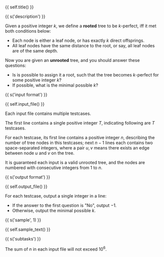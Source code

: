 {{ self.title() }}

{{ s('description') }}

Given a positive integer $k$, we define a **rooted** tree to be $k$-perfect, iff it met both conditions below:

* Each node is either a leaf node, or has exactly $k$ direct offsprings.
* All leaf nodes have the same distance to the root, or say, all leaf nodes are of the same depth.

Now you are given an **unrooted** tree, and you should answer these questions:

* Is is possible to assign it a root, such that the tree becomes $k$-perfect for some positive integer $k$?
* If possible, what is the minimal possible $k$?

{{ s('input format') }}

{{ self.input_file() }}

Each input file contains multiple testcases.

The first line contains a single positive integer $T$, indicating following are $T$ testcases.

For each testcase, its first line contains a positive integer $n$, describing the number of tree nodes in this testcases; next $n-1$ lines each contains two space-separated integers, where a pair $u,v$ means there exists an edge between node $u$ and $v$ on the tree.

It is guaranteed each input is a valid unrooted tree, and the nodes are numbered with consecutive integers from $1$ to $n$.

{{ s('output format') }}

{{ self.output_file() }}

For each testcase, output a single integer in a line:

* If the answer to the first question is "No", output $-1$.
* Otherwise, output the minimal possible $k$.

{{ s('sample', 1) }}

{{ self.sample_text() }}

{{ s('subtasks') }}

The sum of $n$ in each input file will not exceed $10^6$.
